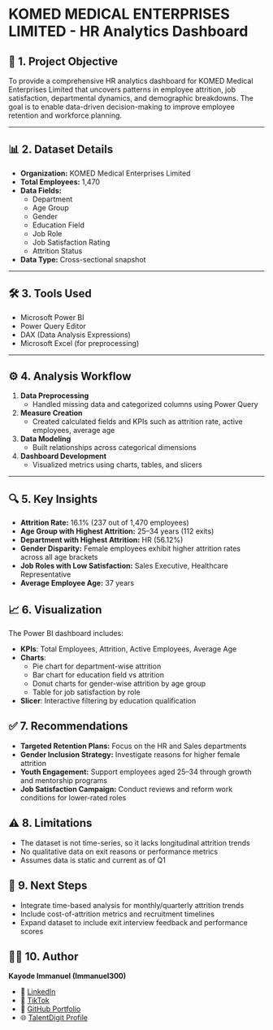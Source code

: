 # KOMED MEDICAL ENTERPRISES LIMITED - HR Analytics Dashboard

## 📌 1. Project Objective  
To provide a comprehensive HR analytics dashboard for KOMED Medical Enterprises Limited that uncovers patterns in employee attrition, job satisfaction, departmental dynamics, and demographic breakdowns. The goal is to enable data-driven decision-making to improve employee retention and workforce planning.

---

## 📊 2. Dataset Details  
- **Organization:** KOMED Medical Enterprises Limited  
- **Total Employees:** 1,470  
- **Data Fields:**  
  - Department  
  - Age Group  
  - Gender  
  - Education Field  
  - Job Role  
  - Job Satisfaction Rating  
  - Attrition Status  
- **Data Type:** Cross-sectional snapshot  

---

## 🛠️ 3. Tools Used  
- Microsoft Power BI  
- Power Query Editor  
- DAX (Data Analysis Expressions)  
- Microsoft Excel (for preprocessing)

---

## ⚙️ 4. Analysis Workflow  
1. **Data Preprocessing**  
   - Handled missing data and categorized columns using Power Query  
2. **Measure Creation**  
   - Created calculated fields and KPIs such as attrition rate, active employees, average age  
3. **Data Modeling**  
   - Built relationships across categorical dimensions  
4. **Dashboard Development**  
   - Visualized metrics using charts, tables, and slicers  

---

## 🔍 5. Key Insights  
- **Attrition Rate:** 16.1% (237 out of 1,470 employees)  
- **Age Group with Highest Attrition:** 25–34 years (112 exits)  
- **Department with Highest Attrition:** HR (56.12%)  
- **Gender Disparity:** Female employees exhibit higher attrition rates across all age brackets  
- **Job Roles with Low Satisfaction:** Sales Executive, Healthcare Representative  
- **Average Employee Age:** 37 years  


## 📈 6. Visualization  
The Power BI dashboard includes:  
- **KPIs**: Total Employees, Attrition, Active Employees, Average Age  
- **Charts**:  
  - Pie chart for department-wise attrition  
  - Bar chart for education field vs attrition  
  - Donut charts for gender-wise attrition by age group  
  - Table for job satisfaction by role  
- **Slicer**: Interactive filtering by education qualification


## ✅ 7. Recommendations  
- **Targeted Retention Plans:** Focus on the HR and Sales departments  
- **Gender Inclusion Strategy:** Investigate reasons for higher female attrition  
- **Youth Engagement:** Support employees aged 25–34 through growth and mentorship programs  
- **Job Satisfaction Campaign:** Conduct reviews and reform work conditions for lower-rated roles  


## ⚠️ 8. Limitations  
- The dataset is not time-series, so it lacks longitudinal attrition trends  
- No qualitative data on exit reasons or performance metrics  
- Assumes data is static and current as of Q1  


## 🚀 9. Next Steps  
- Integrate time-based analysis for monthly/quarterly attrition trends  
- Include cost-of-attrition metrics and recruitment timelines  
- Expand dataset to include exit interview feedback and performance scores  


## 👨‍💻 10. Author  
**Kayode Immanuel (Immanuel300)**  
- 💼 [LinkedIn](https://www.linkedin.com/in/kayodeimmanuel)  
- 🎥 [TikTok](https://www.tiktok.com/@immanuelthedataanalyst)  
- 📂 [GitHub Portfolio](https://github.com/Immanuel300)  
- 🌐 [TalentDigit Profile](https://talentdigit.com/userprofile/kayode-6751)
